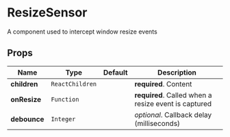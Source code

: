 # ResizeSensor

A component used to intercept window resize events

## Props
|Name|Type|Default|Description|
|----|----|-------|-----------|
| **children** | <code>ReactChildren</code> |  | **required**. Content |
| **onResize** | <code>Function</code> |  | **required**. Called when a resize event is captured |
| **debounce** | <code>Integer</code> |  | *optional*. Callback delay (milliseconds) |